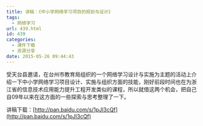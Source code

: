 ```yaml
---
title: 讲稿：《中小学网络学习项目的规划与设计》
tags:
  - 网络学习
url: 439.html
id: 439
categories:
  - 课件下载
  - 资源分享
date: 2015-05-26 09:44:43
---
```


受天台县邀请，在台州市教育局组织的一个网络学习设计与实施为主题的活动上介绍一下中小学网络学习项目设计、实施与组织方面的技能，刚好前段时间也在为浙江省的信息技术应用能力提升工程开发类似的课程，所以就借这两个机会，把自己自09年以来在这方面的一些探索与思考整理了一下。

讲稿下载：[http://pan.baidu.com/s/1pJl3cQf](http://pan.baidu.com/s/1pJl3cQf)